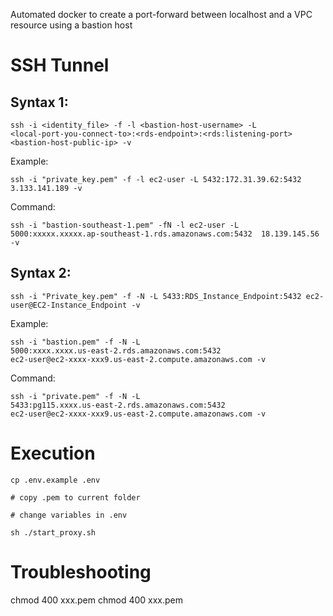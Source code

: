 
Automated docker to create a port-forward between localhost and a VPC resource using a bastion host

# SSH Tunnel 

## Syntax 1:

```
ssh -i <identity_file> -f -l <bastion-host-username> -L 
<local-port-you-connect-to>:<rds-endpoint>:<rds:listening-port>
<bastion-host-public-ip> -v
```

Example:
```
ssh -i "private_key.pem" -f -l ec2-user -L 5432:172.31.39.62:5432  3.133.141.189 -v
```

Command:
```
ssh -i "bastion-southeast-1.pem" -fN -l ec2-user -L 5000:xxxxx.xxxxx.ap-southeast-1.rds.amazonaws.com:5432  18.139.145.56 -v
```

## Syntax 2:

```
ssh -i "Private_key.pem" -f -N -L 5433:RDS_Instance_Endpoint:5432 ec2-user@EC2-Instance_Endpoint -v
```

Example:
```
ssh -i "bastion.pem" -f -N -L
5000:xxxx.xxxx.us-east-2.rds.amazonaws.com:5432
ec2-user@ec2-xxxx-xxx9.us-east-2.compute.amazonaws.com -v
```

Command:
```
ssh -i "private.pem" -f -N -L
5433:pg115.xxxx.us-east-2.rds.amazonaws.com:5432
ec2-user@ec2-xxxx-xxx9.us-east-2.compute.amazonaws.com -v
```

# Execution

```
cp .env.example .env

# copy .pem to current folder

# change variables in .env

sh ./start_proxy.sh
```

# Troubleshooting
chmod 400 xxx.pem
chmod 400 xxx.pem